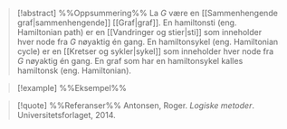 
> [!abstract] %%Oppsummering%%
>La $G$ være en [[Sammenhengende graf|sammenhengende]] [[Graf|graf]]. En hamiltonsti (eng. Hamiltonian path) er en [[Vandringer og stier|sti]] som inneholder hver node fra $G$ nøyaktig én gang. En hamiltonsykel (eng. Hamiltonian cycle) er en [[Kretser og sykler|sykel]] som inneholder hver node fra $G$ nøyaktig én gang. En graf som har en hamiltonsykel kalles hamiltonsk (eng. Hamiltonian).

> [!example] %%Eksempel%%
> 

> [!quote] %%Referanser%%
>Antonsen, Roger. *Logiske metoder*. Universitetsforlaget, 2014.


